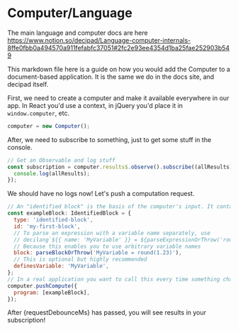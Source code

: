 # Computer/Language

The main language and computer docs are here
https://www.notion.so/decipad/Language-computer-internals-8ffe0fbb0a494570a911fefabfc37051#2fc2e93ee4354d1ba25fae252903b549

This markdown file here is a guide on how you would add the Computer to a document-based application. It is the same we do in the docs site, and decipad itself.

First, we need to create a computer and make it available everywhere in our app. In React you'd use a context, in jQuery you'd place it in `window.computer`, etc.

```js
computer = new Computer();
```

After, we need to subscribe to something, just to get some stuff in the console.

```js
// Get an Observable and log stuff
const subscription = computer.results$.observe().subscribe((allResults) => {
  console.log(allResults);
});
```

We should have no logs now! Let's push a computation request.

```js
// An "identified block" is the basis of the computer's input. It contains an ID that you can query it by.
const exampleBlock: IdentifiedBlock = {
  type: 'identified-block',
  id: 'my-first-block',
  // To parse an expression with a variable name separately, use
  // decilang`${{ name: 'MyVariable' }} = ${parseExpressionOrThrow('round(1.23)')}`
  // Because this enables you to use arbitrary variable names
  block: parseBlockOrThrow('MyVariable = round(1.23)'),
  // This is optional but highly recommended
  definesVariable: 'MyVariable',
};
// In a real application you want to call this every time something changes
computer.pushCompute({
  program: [exampleBlock],
});
```

After {requestDebounceMs} has passed, you will see results in your subscription!
